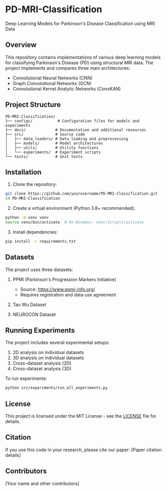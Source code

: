 # PD-MRI-Classification

Deep Learning Models for Parkinson's Disease Classification using MRI Data

## Overview

This repository contains implementations of various deep learning models for classifying Parkinson's Disease (PD) using structural MRI data. The project implements and compares three main architectures:

- Convolutional Neural Networks (CNN)
- Graph Convolutional Networks (GCN)
- Convolutional Kernel Analytic Networks (ConvKAN)

## Project Structure

```
PD-MRI-Classification/
├── configs/           # Configuration files for models and experiments
├── docs/             # Documentation and additional resources
├── src/              # Source code
│   ├── data_loaders/ # Data loading and preprocessing
│   ├── models/       # Model architectures
│   ├── utils/        # Utility functions
│   └── experiments/  # Experiment scripts
└── tests/            # Unit tests
```

## Installation

1. Clone the repository:
```bash
git clone https://github.com/yourusername/PD-MRI-Classification.git
cd PD-MRI-Classification
```

2. Create a virtual environment (Python 3.8+ recommended):
```bash
python -m venv venv
source venv/bin/activate  # On Windows: venv\Scripts\activate
```

3. Install dependencies:
```bash
pip install -r requirements.txt
```

## Datasets

The project uses three datasets:

1. PPMI (Parkinson's Progression Markers Initiative)
   - Source: https://www.ppmi-info.org/
   - Requires registration and data use agreement

2. Tao Wu Dataset
3. NEUROCON Dataset

## Running Experiments

The project includes several experimental setups:

1. 2D analysis on individual datasets
2. 3D analysis on individual datasets
3. Cross-dataset analysis (2D)
4. Cross-dataset analysis (3D)

To run experiments:
```bash
python src/experiments/run_all_experiments.py
```

## License

This project is licensed under the MIT License - see the [LICENSE](LICENSE) file for details.

## Citation

If you use this code in your research, please cite our paper:
[Paper citation details]

## Contributors

[Your name and other contributors]
